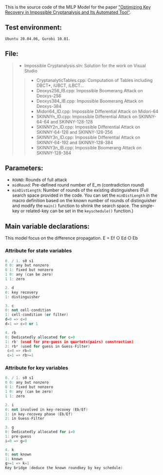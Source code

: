 This is the source code of the MILP Model for the paper ["Optimizing Key Recovery in Impossible Cryptanalysis and Its Automated Tool"](https://eprint.iacr.org/2025/158).

## Test environment: 
```shell
Ubuntu 20.04.06, Gurobi 10.01.
```

## File: 
> * Impossible Cryptanalysis.sln: Solution for the work on Visual Studio
>> * CryptanalyticTables.cpp:  Computation of Tables including DBCT*, iUBCT, iLBCT...
>> * Deoxys256_IB.cpp: Impossible Boomerang Attack on Deoxys-256
>> * Deoxys384_IB.cpp: Impossible Boomerang Attack on Deoxys-384
>> * Midori64_ID.cpp: Impossible Differential Attack on Midori-64
>> * SKINNYn_ID.cpp: Impossible Differential Attack on SKINNY-64-64 and SKINNY-128-128
>> * SKINNY2n_ID.cpp: Impossible Differential Attack on SKINNY-64-128 and SKINNY-128-256
>> * SKINNY3n_ID.cpp: Impossible Differential Attack on SKINNY-64-192 and SKINNY-128-384
>> * SKINNY3n_IB.cpp: Impossible Boomerang Attack on SKINNY-128-384

## Parameters:
 - `ROUND`: Rounds of full attack
 - `midRound`: Pre-defined round number of E_m (contradiction round)
 - `minDistLength`: Number of rounds of the existing distinguishers (Full search space provided in the code. You can set the `minDistLength` in the macro definition based on the known number of rounds of distinguisher and modify the `main()` function to shrink the search space. The single-key or related-key can be set in the `keyschedule()` function.)

## Main variable declarations:
This model focus on the difference propagation.
E = Ef ○ Ed ○ Eb

### Attribute for state variables 
```cpp
0. / 1. s0 s1
0 0: any but nonzero			
0 1: fixed but nonzero		 
1 0: any (can be zero)				
1 1: zero	
```
```cpp
2. d		
0: key recovery	
1: distinguisher	
```
```cpp
3. c									    
0: not cell-condition				      
1: cell-condition (or filter)		   
d=0 => c=0							                
d=1 => c=0 or 1				
```
```cpp
4. rb 
0: Dedicatedly allocated for c=0
1: rb' (used for pre-guess in quartets(pairs) construction)  
2: rb* (used for guess in Guess-Filter)				
 c=0 => rb=0
 c=1 => rb>=1
``` 																																	 

### Attribute for key variables 
```cpp
0. / 1. s0 s1
0 0: any but nonzero
0 1: fixed but nonzero
1 0: any (can be zero)
1 1: zero
```
```cpp
2. i
0: not involved in key-recovey (Eb/Ef)		 
1: in key-recovey phase (Eb/Ef)			
2: in Guess-Filter			
```
```cpp
3. g					
0: Dedicatedly allocated for i=0		
1: pre-guess					
i=0 => g=0				
```
```cpp
4. k 
0: not known 
1: known
g>=1 => k=1		
Key bridge (deduce the known roundkey by key schedule)
```
